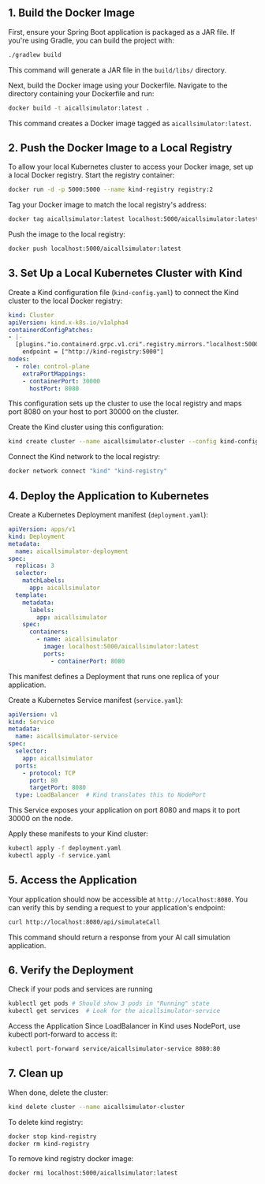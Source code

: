## 1. Build the Docker Image

First, ensure your Spring Boot application is packaged as a JAR file. If you're using Gradle, you can build the project with:

```bash
./gradlew build
```

This command will generate a JAR file in the `build/libs/` directory.

Next, build the Docker image using your Dockerfile. Navigate to the directory containing your Dockerfile and run:

```bash
docker build -t aicallsimulator:latest .
```

This command creates a Docker image tagged as `aicallsimulator:latest`.

## 2. Push the Docker Image to a Local Registry

To allow your local Kubernetes cluster to access your Docker image, set up a local Docker registry. Start the registry container:

```bash
docker run -d -p 5000:5000 --name kind-registry registry:2
```

Tag your Docker image to match the local registry's address:

```bash
docker tag aicallsimulator:latest localhost:5000/aicallsimulator:latest
```

Push the image to the local registry:

```bash
docker push localhost:5000/aicallsimulator:latest
```

## 3. Set Up a Local Kubernetes Cluster with Kind

Create a Kind configuration file (`kind-config.yaml`) to connect the Kind cluster to the local Docker registry:

```yaml
kind: Cluster
apiVersion: kind.x-k8s.io/v1alpha4
containerdConfigPatches:
- |-
  [plugins."io.containerd.grpc.v1.cri".registry.mirrors."localhost:5000"]
    endpoint = ["http://kind-registry:5000"]
nodes:
  - role: control-plane
    extraPortMappings:
    - containerPort: 30000
      hostPort: 8080
```

This configuration sets up the cluster to use the local registry and maps port 8080 on your host to port 30000 on the cluster.

Create the Kind cluster using this configuration:

```bash
kind create cluster --name aicallsimulator-cluster --config kind-config.yaml
```

Connect the Kind network to the local registry:

```bash
docker network connect "kind" "kind-registry"
```

## 4. Deploy the Application to Kubernetes

Create a Kubernetes Deployment manifest (`deployment.yaml`):

```yaml
apiVersion: apps/v1
kind: Deployment
metadata:
  name: aicallsimulator-deployment
spec:
  replicas: 3
  selector:
    matchLabels:
      app: aicallsimulator
  template:
    metadata:
      labels:
        app: aicallsimulator
    spec:
      containers:
        - name: aicallsimulator
          image: localhost:5000/aicallsimulator:latest
          ports:
            - containerPort: 8080
```

This manifest defines a Deployment that runs one replica of your application.

Create a Kubernetes Service manifest (`service.yaml`):

```yaml
apiVersion: v1
kind: Service
metadata:
  name: aicallsimulator-service
spec:
  selector:
    app: aicallsimulator
  ports:
    - protocol: TCP
      port: 80
      targetPort: 8080
  type: LoadBalancer  # Kind translates this to NodePort
```

This Service exposes your application on port 8080 and maps it to port 30000 on the node.

Apply these manifests to your Kind cluster:

```bash
kubectl apply -f deployment.yaml
kubectl apply -f service.yaml
```

## 5. Access the Application

Your application should now be accessible at `http://localhost:8080`. You can verify this by sending a request to your application's endpoint:

```bash
curl http://localhost:8080/api/simulateCall
```

This command should return a response from your AI call simulation application.

## 6. Verify the Deployment
Check if your pods and services are running

```bash
kublectl get pods # Should show 3 pods in "Running" state
kubectl get services  # Look for the aicallsimulator-service
```

Access the Application
Since LoadBalancer in Kind uses NodePort, use kubectl port-forward to access it:

```bash
kubectl port-forward service/aicallsimulator-service 8080:80
```

## 7. Clean up
When done, delete the cluster:

```bash
kind delete cluster --name aicallsimulator-cluster
```

To delete kind registry:
```bash
docker stop kind-registry
docker rm kind-registry
```

To remove kind registry docker image:
```bash
docker rmi localhost:5000/aicallsimulator:latest
```
